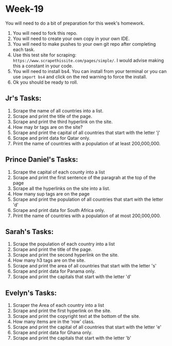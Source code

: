 # Week-19
You will need to do a bit of preparation for this week's homework.
1. You will need to fork this repo.
2. You will need to create your own copy in your own IDE.
3. You will need to make pushes to your own git repo after completing each task. 
4. Use this test site for scraping: `https://www.scrapethissite.com/pages/simple/`. I would advise making this a constant in your code.
5. You will need to install bs4. You can install from your terminal or you can use `import bs4` and click on the red warning to force the install. 
6. Ok you should be ready to roll. 


## Jr's Tasks:
1. Scrape the name of all countries into a list.
2. Scrape and print the title of the page.
3. Scrape and print the third hyperlink on the site. 
4. How may br tags are on the site?
5. Scrape and print the capital of all countries that start with the letter 'j'
6. Scrape and print data for Qatar only.
7. Print the name of countries with a population of at least 200,000,000. 

## Prince Daniel's Tasks:
1. Scrape the capital of each county into a list
2. Scrape and print the first sentence of the paragrah at the top of the page
3. Scrape all the hyperlinks on the site into a list.
4. How many sup tags are on the page
5. Scrape and print the population of all countries that start with the letter 'd'
6. Scrape and print data for South Africa only.
7. Print the name of countries with a population of at most 200,000,000. 

## Sarah's Tasks:
1. Scrape the population of each country into a list
2. Scrape and print the title of the page.
3. Scrape and print the second hyperlink on the site.
4. How many h3 tags are on the site. 
5. Scrape and print the area of all countries that start with the letter 's'
6. Scrape and print data for Panama only.
7. Scrape and print the capitals that start with the letter 'd'

## Evelyn's Tasks:
1. Scraper the Area of each country into a list
2. Scrape and print the first hyperlink on the site. 
3. Scrape and print the copyright text at the bottom of the site.
4. How many items are in the 'row' class. 
5. Scrape and print the capital of all countries that start with the letter 'e'
6. Scrape and print data for Ghana only. 
7. Scrape and print the capitals that start with the letter 'b'

